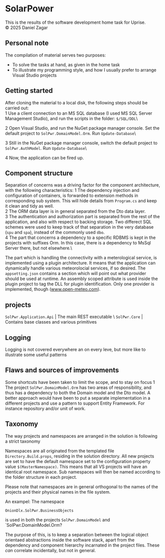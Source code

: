 # SolarPower

This is the results of the software development home task for Uprise.\
&copy; 2025 Daniel Zagar

## Personal note

The compilation of material serves two purposes:
* To solve the tasks at hand, as given in the home task
* To illustrate my programming style, and how I usually prefer to arrange Visual Studio projects

## Getting started

After cloning the material to a local disk, the following steps should be carried out:\
1 Use a client connection to an MS SQL database (I used MS SQL Server Management Studio), and run the scripts in the folder: `$/SQL/DDL`\

2 Open Visual Studio, and run the NuGet package manager console. Set the default project to `SolPwr.DomainModel.Orm`. Run `Update-Database`\

3 Still in the NuGet package manager console, switch the default project to `SolPwr.AuthModel`. Run `Update-Database`\

4 Now, the application can be fired up. 

## Component structure

Separation of concerns was a driving factor for the component architecture, with the following characteristics: 
1 The dependency injection and configuration of containers, is forwarded to extension methods in corresponding sub system. This will hide details from `Program.cs` and keep it clean and tidy as well.\
2 The ORM data layer is in general separated from the Dto data layer. \
3 The authentication and authorization part is separated from the rest of the application, and also with respect to backing storage. Two differect SQL schemes were used to keep track of that separation in the very database (`spu` and `spa`), instead of the commonly used `dbo`.\
4 The part that concerns a dependency to a specific RDBMS is kept in the projects with suffixes Orm. In this case, there is a dependency to MsSql Server there, but not elsewhere.\

The part which is handling the connectivity with a meterological service, is implemented using a plugin architecture. It means that the application can dynamically handle various meteorolocial services, if so desired. The `appsetting.json` contains a section which will point out what provider should be used at runtime. An assembly scoped attribute is used inside the plugin project to tag the DLL for plugin identification. Only one provider is implemented, though (www.open-meteo.com).

## projects

`SolPwr.Application.Api` | The main REST executable \ 
`SolPwr.Core` | Contains base classes and various primitives


## Logging

Logging is not covered everywhere an on every leve, but more like to illustrate some useful patterns

## Flaws and sources of improvements

Some shortcuts have been taken to limit the scope, and to stay on focus
1 The project `SolPwr.DomainModel.Orm` has two areas of responsibility, and thus has a dependency to both the Domain model and the Dto model. A better approach would have been to put a separate implementation in a different projects and use a pattern to support Entity Framework. For instance repository and/or unit of work.

## Taxonomy

The way projects and namespaces are arranged in the solution is following a strict taxonomy

Namespaces are all originated from the templated file `Directory.Build.props`, residing in the solution directory. All new projects are set to have the default namespace set to the configuration property value `$(MasterNamespace)`. This means that all VS projects will have an identical root namespace. Sub namespaces will then be named according to the folder structure in each project.

Please note that namespaces are in general orthogonal to the names of the projects and their physical names in the file system.

An exampel: The namespace

`OnionDlx.SolPwr.BusinessObjects`

is used in both the projects `SolPwr.DomainModel` and `SolPwr.DomainModel.Orm? 

The purpose of this, is to keep a separation between the logical object orientaed abstractions inside the software stack, apart from the dependency and component hierarchy incarnated in the project files. These _can_ correlate incidentally, but not in general.

